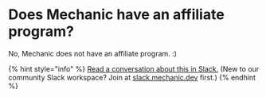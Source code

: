 # Does Mechanic have an affiliate program?

No, Mechanic does not have an affiliate program. :)

{% hint style="info" %}
[Read a conversation about this in Slack.](https://usemechanic.slack.com/archives/CURE65U2W/p1672176094111109) (New to our community Slack workspace? Join at [slack.mechanic.dev](https://slack.mechanic.dev/) first.)
{% endhint %}
